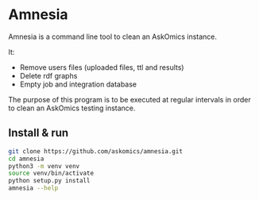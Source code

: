 Amnesia
========

Amnesia is a command line tool to clean an AskOmics instance.

It:

- Remove users files (uploaded files, ttl and results)
- Delete rdf graphs
- Empty job and integration database

The purpose of this program is to be executed at regular intervals in order to clean an AskOmics testing instance.

## Install & run

```bash
git clone https://github.com/askomics/amnesia.git
cd amnesia
python3 -m venv venv
source venv/bin/activate
python setup.py install
amnesia --help
```
